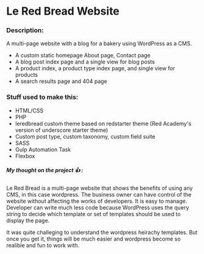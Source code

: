 # Le Red Bread Website

### Description:
A multi-page website with a blog for a bakery using WordPress as a CMS.

* A custom static homepage About page, Contact page
* A blog post index page and a single view for blog posts
* A product index, a product type index page, and single view for products
* A search results page and 404 page

### Stuff used to make this:

 * HTML/CSS
 * PHP
 * leredbread custom theme based on redstarter theme (Red Academy's version of underscore starter theme)
 * Custom post type, custom taxonomy, custom field suite
 * SASS
 * Gulp Automation Task
 * Flexbox

##### My thought on the project :+1: :

Le Red Bread is a multi-page website that shows the benefits of using any CMS, in this case wordpress. The business owner can have control of the website without affecting the works of developers. It is easy to manage. Developer can write much less code because WordPress uses the query string to decide which template or set of templates should be used to display the page. 

It was quite challeging to understand the wordpress heirachy templates. But once you get it, things will be much easier and wordpress become so realible and fun to work with.